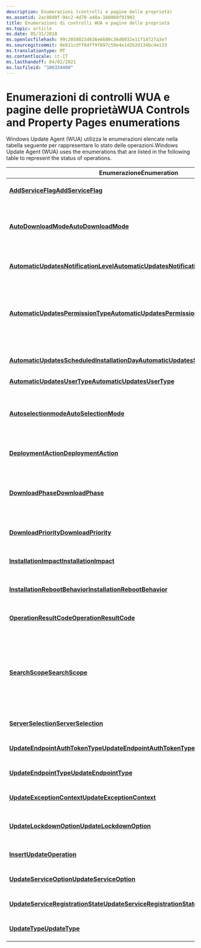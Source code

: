 ```yaml
---
description: Enumerazioni (controlli e pagine delle proprietà)
ms.assetid: 2ac80d0f-94c2-4d70-a48a-1b0060f91902
title: Enumerazioni di controlli WUA e pagine delle proprietà
ms.topic: article
ms.date: 05/31/2018
ms.openlocfilehash: 99c2058023d636e6680c36d6032e11f14727a3e7
ms.sourcegitcommit: 0e611cdff84ff9f897c59e4e1d2b2d134bc4e133
ms.translationtype: MT
ms.contentlocale: it-IT
ms.lasthandoff: 04/02/2021
ms.locfileid: "106334400"
---
```

# <a name="wua-controls-and-property-pages-enumerations"></a><span data-ttu-id="c26e1-103">Enumerazioni di controlli WUA e pagine delle proprietà</span><span class="sxs-lookup"><span data-stu-id="c26e1-103">WUA Controls and Property Pages enumerations</span></span>

<span data-ttu-id="c26e1-104">Windows Update Agent (WUA) utilizza le enumerazioni elencate nella tabella seguente per rappresentare lo stato delle operazioni.</span><span class="sxs-lookup"><span data-stu-id="c26e1-104">Windows Update Agent (WUA) uses the enumerations that are listed in the following table to represent the status of operations.</span></span>



| <span data-ttu-id="c26e1-105">Enumerazione</span><span class="sxs-lookup"><span data-stu-id="c26e1-105">Enumeration</span></span>                                                                                  | <span data-ttu-id="c26e1-106">Descrizione</span><span class="sxs-lookup"><span data-stu-id="c26e1-106">Description</span></span>                                                                                                                                                                                                                                                                           |
|----------------------------------------------------------------------------------------------|---------------------------------------------------------------------------------------------------------------------------------------------------------------------------------------------------------------------------------------------------------------------------------------|
| [<span data-ttu-id="c26e1-107">**AddServiceFlag**</span><span class="sxs-lookup"><span data-stu-id="c26e1-107">**AddServiceFlag**</span></span>](/windows/win32/api/wuapi/ne-wuapi-addserviceflag)                                                     | <span data-ttu-id="c26e1-108">Definisce i possibili modi in cui è possibile elaborare la registrazione del servizio.</span><span class="sxs-lookup"><span data-stu-id="c26e1-108">Defines the possible ways in which the service registration can be processed.</span></span>                                                                                                                                                                                                         |
| [<span data-ttu-id="c26e1-109">**AutoDownloadMode**</span><span class="sxs-lookup"><span data-stu-id="c26e1-109">**AutoDownloadMode**</span></span>](/windows/win32/api/wuapi/ne-wuapi-autodownloadmode)                                                 | <span data-ttu-id="c26e1-110">Definisce la logica utilizzata per determinare se Aggiornamenti automatici scaricherà automaticamente un aggiornamento dopo che è stato determinato come applicabile per il computer.</span><span class="sxs-lookup"><span data-stu-id="c26e1-110">Defines the logic that is used to determine whether Automatic Updates will automatically download an update once it is determined to be applicable for the computer.</span></span>                                                                                                                  |
| [<span data-ttu-id="c26e1-111">**AutomaticUpdatesNotificationLevel**</span><span class="sxs-lookup"><span data-stu-id="c26e1-111">**AutomaticUpdatesNotificationLevel**</span></span>](/windows/win32/api/wuapi/ne-wuapi-automaticupdatesnotificationlevel)               | <span data-ttu-id="c26e1-112">Definisce le possibili modalità di notifica degli utenti con privilegi elevati sugli eventi Aggiornamenti automatici.</span><span class="sxs-lookup"><span data-stu-id="c26e1-112">Defines the possible ways in which elevated users are notified about Automatic Updates events.</span></span>                                                                                                                                                                                        |
| [<span data-ttu-id="c26e1-113">**AutomaticUpdatesPermissionType**</span><span class="sxs-lookup"><span data-stu-id="c26e1-113">**AutomaticUpdatesPermissionType**</span></span>](/windows/win32/api/wuapi/ne-wuapi-automaticupdatespermissiontype)                     | <span data-ttu-id="c26e1-114">Definisce i modi possibili per impostare la proprietà [**IAutomaticUpdatesSettings:: NotificationLevel**](/windows/win32/api/wuapi/ne-wuapi-automaticupdatesnotificationlevel) o la proprietà o [**IAutomaticUpdatesSettings2:: IncludeRecommendedUpdates**](/windows/desktop/api/Wuapi/nf-wuapi-iautomaticupdatessettings2-get_includerecommendedupdates) .</span><span class="sxs-lookup"><span data-stu-id="c26e1-114">Defines the possible ways to set the [**IAutomaticUpdatesSettings::NotificationLevel**](/windows/win32/api/wuapi/ne-wuapi-automaticupdatesnotificationlevel) property or the or the [**IAutomaticUpdatesSettings2::IncludeRecommendedUpdates**](/windows/desktop/api/Wuapi/nf-wuapi-iautomaticupdatessettings2-get_includerecommendedupdates) property.</span></span> |
| [<span data-ttu-id="c26e1-115">**AutomaticUpdatesScheduledInstallationDay**</span><span class="sxs-lookup"><span data-stu-id="c26e1-115">**AutomaticUpdatesScheduledInstallationDay**</span></span>](/windows/win32/api/wuapi/ne-wuapi-automaticupdatesscheduledinstallationday) | <span data-ttu-id="c26e1-116">Definisce i giorni della settimana in cui Aggiornamenti automatici installa o disinstalla gli aggiornamenti.</span><span class="sxs-lookup"><span data-stu-id="c26e1-116">Defines the days of the week when Automatic Updates installs or uninstalls updates.</span></span>                                                                                                                                                                                                   |
| [<span data-ttu-id="c26e1-117">**AutomaticUpdatesUserType**</span><span class="sxs-lookup"><span data-stu-id="c26e1-117">**AutomaticUpdatesUserType**</span></span>](/windows/win32/api/wuapi/ne-wuapi-automaticupdatesusertype)                                 | <span data-ttu-id="c26e1-118">Descrive il tipo di utente.</span><span class="sxs-lookup"><span data-stu-id="c26e1-118">Describes the type of user.</span></span>                                                                                                                                                                                                                                                           |
| [<span data-ttu-id="c26e1-119">**Autoselectionmode**</span><span class="sxs-lookup"><span data-stu-id="c26e1-119">**AutoSelectionMode**</span></span>](/windows/win32/api/wuapi/ne-wuapi-autoselectionmode)                                               | <span data-ttu-id="c26e1-120">Definisce la logica utilizzata per determinare se un particolare aggiornamento verrà selezionato automaticamente quando l'utente Visualizza gli aggiornamenti disponibili nell'interfaccia utente di Windows Update.</span><span class="sxs-lookup"><span data-stu-id="c26e1-120">Defines the logic used to determine whether a particular update will be automatically selected when the user views the available updates in the Windows Update user interface.</span></span>                                                                                                        |
| [<span data-ttu-id="c26e1-121">**DeploymentAction**</span><span class="sxs-lookup"><span data-stu-id="c26e1-121">**DeploymentAction**</span></span>](/windows/win32/api/wuapi/ne-wuapi-deploymentaction)                                                 | <span data-ttu-id="c26e1-122">Definisce l'azione per la quale viene distribuito in modo esplicito un aggiornamento.</span><span class="sxs-lookup"><span data-stu-id="c26e1-122">Defines the action for which an update is explicitly deployed.</span></span>                                                                                                                                                                                                                        |
| [<span data-ttu-id="c26e1-123">**DownloadPhase**</span><span class="sxs-lookup"><span data-stu-id="c26e1-123">**DownloadPhase**</span></span>](/windows/win32/api/wuapi/ne-wuapi-downloadphase)                                                       | <span data-ttu-id="c26e1-124">Definisce lo stato di avanzamento del download di un aggiornamento corrente restituito dalla proprietà [**IDownloadProgress:: CurrentUpdateDownloadPhase**](/windows/desktop/api/Wuapi/nf-wuapi-idownloadprogress-get_currentupdatedownloadphase) .</span><span class="sxs-lookup"><span data-stu-id="c26e1-124">Defines the progress of the download of a current update that is returned by the [**IDownloadProgress::CurrentUpdateDownloadPhase**](/windows/desktop/api/Wuapi/nf-wuapi-idownloadprogress-get_currentupdatedownloadphase) property.</span></span>                                                                                      |
| [<span data-ttu-id="c26e1-125">**DownloadPriority**</span><span class="sxs-lookup"><span data-stu-id="c26e1-125">**DownloadPriority**</span></span>](/windows/win32/api/wuapi/ne-wuapi-downloadpriority)                                                 | <span data-ttu-id="c26e1-126">Definisce le possibili priorità per un'operazione di download.</span><span class="sxs-lookup"><span data-stu-id="c26e1-126">Defines the possible priorities for a download operation.</span></span>                                                                                                                                                                                                                             |
| [<span data-ttu-id="c26e1-127">**InstallationImpact**</span><span class="sxs-lookup"><span data-stu-id="c26e1-127">**InstallationImpact**</span></span>](/windows/win32/api/wuapi/ne-wuapi-installationimpact)                                             | <span data-ttu-id="c26e1-128">Definisce i possibili livelli di influenza che possono essere causati dall'installazione o dalla disinstallazione di un aggiornamento.</span><span class="sxs-lookup"><span data-stu-id="c26e1-128">Defines the possible levels of impact that can be caused by installing or uninstalling an update.</span></span>                                                                                                                                                                                     |
| [<span data-ttu-id="c26e1-129">**InstallationRebootBehavior**</span><span class="sxs-lookup"><span data-stu-id="c26e1-129">**InstallationRebootBehavior**</span></span>](/windows/win32/api/wuapi/ne-wuapi-installationrebootbehavior)                             | <span data-ttu-id="c26e1-130">Definisce i possibili comportamenti di riavvio per un aggiornamento.</span><span class="sxs-lookup"><span data-stu-id="c26e1-130">Defines the possible restart behaviors for an update.</span></span>                                                                                                                                                                                                                                 |
| [<span data-ttu-id="c26e1-131">**OperationResultCode**</span><span class="sxs-lookup"><span data-stu-id="c26e1-131">**OperationResultCode**</span></span>](/windows/win32/api/wuapi/ne-wuapi-operationresultcode)                                           | <span data-ttu-id="c26e1-132">Definisce i risultati possibili di un'operazione di download, installazione, disinstallazione o verifica su un aggiornamento.</span><span class="sxs-lookup"><span data-stu-id="c26e1-132">Defines the possible results of a download, install, uninstall, or verification operation on an update.</span></span>                                                                                                                                                                               |
| [<span data-ttu-id="c26e1-133">**SearchScope**</span><span class="sxs-lookup"><span data-stu-id="c26e1-133">**SearchScope**</span></span>](/windows/win32/api/wuapi/ne-wuapi-searchscope)                                                           | <span data-ttu-id="c26e1-134">Specifica la varietà di aggiornamenti che devono essere restituiti dalla ricerca: aggiornamenti per computer, aggiornamenti per utente o entrambi.</span><span class="sxs-lookup"><span data-stu-id="c26e1-134">Specifies the variety of updates that should be returned by the search: per-machine updates, per-user updates, or both.</span></span> <span data-ttu-id="c26e1-135">Gli aggiornamenti per utente sono gli aggiornamenti progettati per influire solo sull'ambiente di un singolo utente.</span><span class="sxs-lookup"><span data-stu-id="c26e1-135">Per-user updates are updates designed to affect only a single user’s environment.</span></span> <span data-ttu-id="c26e1-136">Per ulteriori informazioni, vedere [**IUpdate4::P eruser**](/windows/desktop/api/Wuapi/nf-wuapi-iupdate4-get_peruser).</span><span class="sxs-lookup"><span data-stu-id="c26e1-136">For more information, see [**IUpdate4::PerUser**](/windows/desktop/api/Wuapi/nf-wuapi-iupdate4-get_peruser).</span></span>    |
| [<span data-ttu-id="c26e1-137">**ServerSelection**</span><span class="sxs-lookup"><span data-stu-id="c26e1-137">**ServerSelection**</span></span>](/openspecs/windows_protocols/ms-uamg/07e2bfa4-6795-4189-b007-cc50b476181a)                                                   | <span data-ttu-id="c26e1-138">Definisce i servizi di aggiornamento sui quali è possibile utilizzare Windows Update.</span><span class="sxs-lookup"><span data-stu-id="c26e1-138">Defines the update services that Windows Update can operate against.</span></span> <span data-ttu-id="c26e1-139">.</span><span class="sxs-lookup"><span data-stu-id="c26e1-139">.</span></span>                                                                                                                                                                                                                |
| [<span data-ttu-id="c26e1-140">**UpdateEndpointAuthTokenType**</span><span class="sxs-lookup"><span data-stu-id="c26e1-140">**UpdateEndpointAuthTokenType**</span></span>](updateendpointauthtokentype.md)                           | <span data-ttu-id="c26e1-141">Definisce il tipo di token che è possibile utilizzare per l'autenticazione con un endpoint.</span><span class="sxs-lookup"><span data-stu-id="c26e1-141">Defines the type of tokens that can be used for authenticating with an endpoint.</span></span>                                                                                                                                                                                                      |
| [<span data-ttu-id="c26e1-142">**UpdateEndpointType**</span><span class="sxs-lookup"><span data-stu-id="c26e1-142">**UpdateEndpointType**</span></span>](updateendpointtype.md)                                             | <span data-ttu-id="c26e1-143">Definisce il tipo di endpoint che possono essere utilizzati per connettersi a un servizio.</span><span class="sxs-lookup"><span data-stu-id="c26e1-143">Defines the type of endpoints that can be used to connect to a service.</span></span>                                                                                                                                                                                                               |
| [<span data-ttu-id="c26e1-144">**UpdateExceptionContext**</span><span class="sxs-lookup"><span data-stu-id="c26e1-144">**UpdateExceptionContext**</span></span>](/windows/win32/api/wuapi/ne-wuapi-updateexceptioncontext)                                     | <span data-ttu-id="c26e1-145">Definisce il contesto in cui è possibile fornire un oggetto [**IUpdateException**](/windows/desktop/api/Wuapi/nn-wuapi-iupdateexception) .</span><span class="sxs-lookup"><span data-stu-id="c26e1-145">Defines the context in which an [**IUpdateException**](/windows/desktop/api/Wuapi/nn-wuapi-iupdateexception) object can be provided.</span></span>                                                                                                                                                                                  |
| [<span data-ttu-id="c26e1-146">**UpdateLockdownOption**</span><span class="sxs-lookup"><span data-stu-id="c26e1-146">**UpdateLockdownOption**</span></span>](/windows/win32/api/wuapi/ne-wuapi-updatelockdownoption)                                         | <span data-ttu-id="c26e1-147">Definisce la funzionalità a cui l'oggetto Windows Update Agent (WUA) può accedere da Windows Update.</span><span class="sxs-lookup"><span data-stu-id="c26e1-147">Defines the functionality that the Windows Update Agent (WUA) object can access from Windows Update.</span></span>                                                                                                                                                                                  |
| [<span data-ttu-id="c26e1-148">**Insert**</span><span class="sxs-lookup"><span data-stu-id="c26e1-148">**UpdateOperation**</span></span>](/windows/win32/api/wuapi/ne-wuapi-updateoperation)                                                   | <span data-ttu-id="c26e1-149">Definisce le operazioni che possono essere tentate su un aggiornamento.</span><span class="sxs-lookup"><span data-stu-id="c26e1-149">Defines the operations that can be attempted on an update.</span></span>                                                                                                                                                                                                                            |
| [<span data-ttu-id="c26e1-150">**UpdateServiceOption**</span><span class="sxs-lookup"><span data-stu-id="c26e1-150">**UpdateServiceOption**</span></span>](/windows/win32/api/wuapi/ne-wuapi-updateserviceoption)                                           | <span data-ttu-id="c26e1-151">Definisce le opzioni per rimuovere la registrazione del servizio per un servizio del pacchetto di analisi.</span><span class="sxs-lookup"><span data-stu-id="c26e1-151">Defines the options to remove the service registration for a scan package service.</span></span>                                                                                                                                                                                                    |
| [<span data-ttu-id="c26e1-152">**UpdateServiceRegistrationState**</span><span class="sxs-lookup"><span data-stu-id="c26e1-152">**UpdateServiceRegistrationState**</span></span>](/windows/win32/api/wuapi/ne-wuapi-updateserviceregistrationstate)                     | <span data-ttu-id="c26e1-153">Definisce gli stati possibili per un servizio di aggiornamento.</span><span class="sxs-lookup"><span data-stu-id="c26e1-153">Defines the possible states for an update service.</span></span>                                                                                                                                                                                                                                    |
| [<span data-ttu-id="c26e1-154">**UpdateType**</span><span class="sxs-lookup"><span data-stu-id="c26e1-154">**UpdateType**</span></span>](/windows/win32/api/wuapi/ne-wuapi-updatetype)                                                             | <span data-ttu-id="c26e1-155">Indica se un aggiornamento è un aggiornamento software o un aggiornamento del driver.</span><span class="sxs-lookup"><span data-stu-id="c26e1-155">Indicates whether an update is a software update or a driver update.</span></span>                                                                                                                                                                                                                  |



 

 

 



